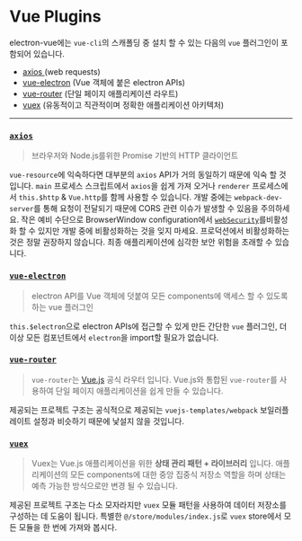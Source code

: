 # Vue Plugins


electron-vue에는 `vue-cli`의 스캐폴딩 중 설치 할 수 있는 다음의 `vue` 플러그인이 포함되어 있습니다.

* [axios ](https://github.com/mzabriskie/axios)\(web requests\)
* [vue-electron](https://github.com/SimulatedGREG/vue-electron) \(Vue 객체에 붙은 electron APIs\)
* [vue-router](https://github.com/vuejs/vue-router) \(단일 페이지 애플리케이션 라우트\)
* [vuex](https://github.com/vuejs/vuex) \(유동적이고 직관적이며 정확한 애플리케이션 아키텍처\)

---

### [`axios`](https://github.com/mzabriskie/axios)

> 브라우저와 Node.js를위한 Promise 기반의 HTTP 클라이언트

`vue-resource`에 익숙하다면 대부분의 `axios` API가 거의 동일하기 때문에 익숙 할 것 입니다. `main` 프로세스 스크립트에서 `axios`을 쉽게 가져 오거나 `renderer` 프로세스에서 `this.$http` & `Vue.http`를 함께 사용할 수 있습니다. 개발 중에는 `webpack-dev-server`를 통해 요청이 전달되기 때문에 CORS 관련 이슈가 발생할 수 있음을 주의하세요. 작은 예비 수단으로 BrowserWindow configuration에서 [`webSecurity`](https://electronjs.org/docs/api/browser-window#new-browserwindowoptions)를 ​​비활성화 할 수 있지만 개발 중에 비활성화하는 것을 잊지 마세요. 프로덕션에서 비활성화하는 것은 정말 권장하지 않습니다. 최종 애플리케이션에 심각한 보안 위험을 초래할 수 있습니다.

### [`vue-electron`](https://github.com/SimulatedGREG/vue-electron)

> electron API를 Vue 객체에 덧붙여 모든 components에 액세스 할 수 있도록하는 vue 플러그인

`this.$electron`으로 electron APIs에 접근할 수 있게 만든 간단한 `vue` 플러그인, 더 이상 모든 컴포넌트에서 `electron`을 import할 필요가 없습니다.

### [`vue-router`](https://github.com/vuejs/vue-router)

> `vue-router`는 [Vue.js](http://vuejs.org/) 공식 라우터 입니다. Vue.js와 통합된 `vue-router`를 사용하여 단일 페이지 애플리케이션을 쉽게 만들 수 있습니다.

제공되는 프로젝트 구조는 공식적으로 제공되는 `vuejs-templates/webpack` 보일러플레이트 설정과 비슷하기 때문에 낯설지 않을 것입니다.

### [`vuex`](https://github.com/vuejs/vuex)

> Vuex는 Vue.js 애플리케이션을 위한 **상태 관리 패턴 + 라이브러리** 입니다. 애플리케이션의 모든 components에 대한 중앙 집중식 저장소 역할을 하며 상태는 예측 가능한 방식으로만 변경 될 수 있습니다.

제공된 프로젝트 구조는 다소 모자라지만 `vuex` 모듈 패턴을 사용하여 데이터 저장소를 구성하는 데 도움이 됩니다. 특별한 `@/store/modules/index.js`로 `vuex` store에서 모든 모듈을 한 번에 가져와 봅시다.
